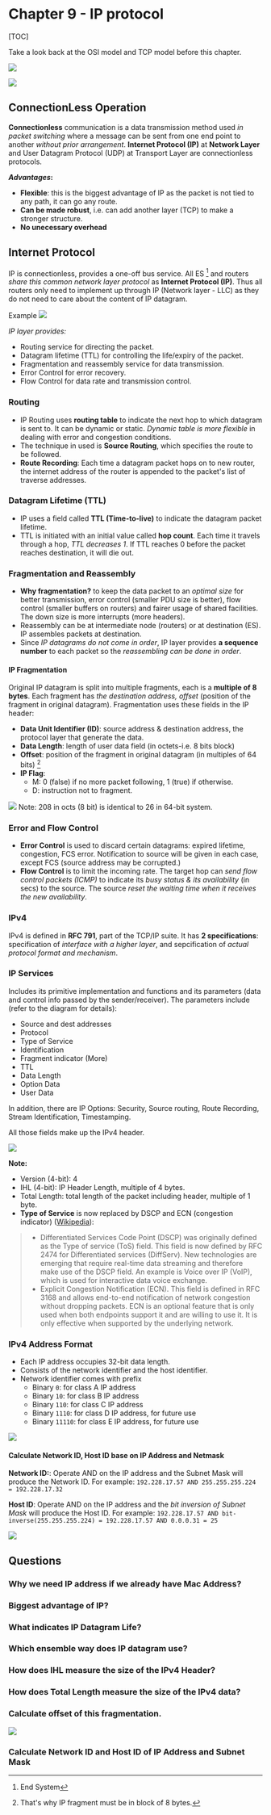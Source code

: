 # Chapter 9 - IP protocol

[TOC]

Take a look back at the OSI model and TCP model before this chapter.

![](https://dl.dropboxusercontent.com/u/24437878/screenshots/f996e05a-8453-4cdf-bb33-8cdc6e061bf1.png)


![](https://dl.dropboxusercontent.com/u/24437878/screenshots/8b52ca9e-c7f8-47fb-9134-981b969b748c.png)


## ConnectionLess Operation

**Connectionless** communication is a data transmission method used _in packet switching_ where a message can be sent from one end point to another _without prior arrangement_. **Internet Protocol (IP)** at **Network Layer** and User Datagram Protocol (UDP) at Transport Layer are connectionless protocols.

**_Advantages_:**

* **Flexible**: this is the biggest advantage of IP as the packet is not tied to any path, it can go any route. 
* **Can be made robust**, i.e. can add another layer (TCP) to make a stronger structure.
* **No unecessary overhead**

## Internet Protocol

IP is connectionless, provides a one-off bus service. All ES [^ES] and routers _share this common network layer protocol_  as **Internet Protocol (IP)**. Thus all routers only need to implement up through IP (Network layer - LLC) as they do not need to care about the content of IP datagram. 

Example
![](https://dl.dropboxusercontent.com/u/24437878/screenshots/1208754e-8b74-429c-8d5d-8dce6bfe35a9.png)

_IP layer provides:_

* Routing service for directing the packet.
* Datagram lifetime (TTL) for controlling the life/expiry of the packet.
* Fragmentation and reassembly service for data transmission.
* Error Control for error recovery.
* Flow Control for data rate and transmission control.

### Routing
* IP Routing uses **routing table** to indicate the next hop to which datagram is sent to. It can be dynamic or static. _Dynamic table is more flexible_ in dealing with error and congestion conditions. 
* The technique in used is **Source Routing**, which specifies the route to be followed.
* **Route Recording**: Each time a datagram packet hops on to new router, the internet address of the router is appended to the packet's list of traverse addresses. 

### Datagram Lifetime (TTL)
* IP uses a field called **TTL (Time-to-live)** to indicate the datagram packet lifetime. 
* TTL is initiated with an initial value called **hop count**. Each time it travels through a hop, _TTL decreases 1_. If TTL reaches 0 before the packet reaches destination, it will die out. 

### Fragmentation and Reassembly
* **Why fragmentation?** to keep the data packet to an _optimal size_ for better transmission, error control (smaller PDU size is better), flow control (smaller buffers on routers) and fairer usage of shared facilities. The down size is more interrupts (more headers). 
* Reassembly can be at intermediate node (routers) or at destination (ES). IP assembles packets at destination. 
* Since _IP datagrams do not come in order_, IP layer provides **a sequence number** to each packet so the _reassembling can be done in order_.

#### IP Fragmentation
Original IP datagram is split into multiple fragments, each is a **multiple of 8 bytes**. Each fragment has _the destination address, offset_ (position of the fragment in original datagram). Fragmentation uses these fields in the IP header:

* **Data Unit Identifier (ID)**: source address & destination address, the protocol layer that generate the data.
* **Data Length**: length of user data field (in octets-i.e. 8 bits block)
* **Offset**: position of the fragment in original datagram (in multiples of 64 bits) [^offset]
* **IP Flag**: 
    * M: 0 (false) if no more packet following, 1 (true) if otherwise. 
    * D: instruction not to fragment.  

[^offset]: That's why IP fragment must be in block of 8 bytes. 

![](https://dl.dropboxusercontent.com/u/24437878/screenshots/42e4771f-74ee-44dd-9e93-e5d090fe02ae.png)
Note: 208 in octs (8 bit) is identical to 26 in 64-bit system. 

### Error and Flow Control

* **Error Control** is used to discard certain datagrams: expired lifetime, congestion, FCS error. Notification to source will be given in each case, except FCS (source address may be corrupted.) 
* **Flow Control** is to limit the incoming rate. The target hop can _send flow control packets (ICMP)_ to indicate its _busy status & its availability_ (in secs) to the source. The source _reset the waiting time when it receives the new availability_. 

### IPv4
IPv4 is defined in **RFC 791**, part of the TCP/IP suite. It has **2 specifications**: specification of _interface with a higher layer_, and sepcification of _actual protocol format and mechanism_. 

### IP Services
Includes its primitive implementation and functions and its parameters (data and control info passed by the sender/receiver). The parameters include (refer to the diagram for details):

* Source and dest addresses
* Protocol
* Type of Service
* Identification
* Fragment indicator (More)
* TTL
* Data Length
* Option Data
* User Data

In addition, there are IP Options: Security, Source routing, Route Recording, Stream Identification, Timestamping.

All those fields make up the IPv4 header.

![](https://dl.dropboxusercontent.com/u/24437878/screenshots/1447b949-30ce-483d-836d-96f7f0161785.png)

**Note:** 

* Version (4-bit): 4
* IHL (4-bit): IP Header Length, multiple of 4 bytes.
* Total Length: total length of the packet including header, multiple of 1 byte. 
* **Type of Service** is now replaced by DSCP and ECN (congestion indicator) ([Wikipedia](https://en.wikipedia.org/wiki/IPv4)):

> * Differentiated Services Code Point (DSCP) was originally defined as the Type of service (ToS) field. This field is now defined by RFC 2474 for Differentiated services (DiffServ). New technologies are emerging that require real-time data streaming and therefore make use of the DSCP field. An example is Voice over IP (VoIP), which is used for interactive data voice exchange.
> * Explicit Congestion Notification (ECN). This field is defined in RFC 3168 and allows end-to-end notification of network congestion without dropping packets. ECN is an optional feature that is only used when both endpoints support it and are willing to use it. It is only effective when supported by the underlying network.

### IPv4 Address Format
* Each IP address occupies 32-bit data length. 
* Consists of the network identifier and the host identifier. 
* Network identifier comes with prefix
    * Binary `0`: for class A IP address
    * Binary `10`: for class B IP address
    * Binary `110`: for class C IP address
    * Binary `1110`: for class D IP address, for future use
    * Binary `11110`: for class E IP address, for future use

![](https://dl.dropboxusercontent.com/u/24437878/screenshots/6e951366-cae6-4365-a633-7faf453dddf0.png)

#### Calculate Network ID, Host ID base on IP Address and Netmask

**Network ID:**: Operate AND on the IP address and the Subnet Mask will produce the Network ID. For example: `192.228.17.57 AND 255.255.255.224 = 192.228.17.32`

**Host ID**: Operate AND on the IP address and the _bit inversion of Subnet Mask_ will produce the Host ID. For example: `192.228.17.57 AND bit-inverse(255.255.255.224) = 192.228.17.57 AND 0.0.0.31 = 25`


![](https://dl.dropboxusercontent.com/u/24437878/screenshots/5edf2cd5-49e4-410b-991c-a3ed92c691c4.png)


## Questions

### Why we need IP address if we already have Mac Address?

### Biggest advantage of IP?

### What indicates IP Datagram Life?

### Which ensemble way does IP datagram use?

### How does IHL measure the size of the IPv4 Header?

### How does Total Length measure the size of the IPv4 data?

### Calculate offset of this fragmentation.
![](https://dl.dropboxusercontent.com/u/24437878/screenshots/42e4771f-74ee-44dd-9e93-e5d090fe02ae.png)

### Calculate Network ID and Host ID of IP Address and Subnet Mask

[^ES]: End System
